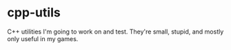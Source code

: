 # cpp-utils
C++ utilities I'm going to work on and test.  They're small, stupid, and mostly only useful in my games.
